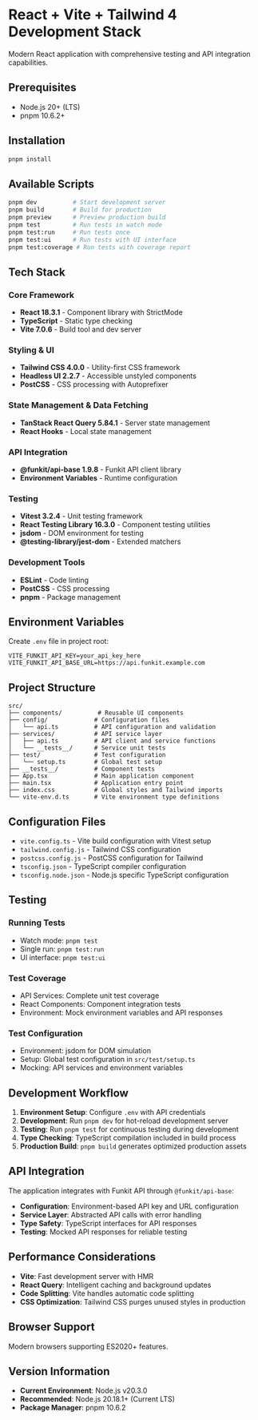 # React + Vite + Tailwind 4 Development Stack

Modern React application with comprehensive testing and API integration capabilities.

## Prerequisites

- Node.js 20+ (LTS)
- pnpm 10.6.2+

## Installation

```bash
pnpm install
```

## Available Scripts

```bash
pnpm dev          # Start development server
pnpm build        # Build for production
pnpm preview      # Preview production build
pnpm test         # Run tests in watch mode
pnpm test:run     # Run tests once
pnpm test:ui      # Run tests with UI interface
pnpm test:coverage # Run tests with coverage report
```

## Tech Stack

### Core Framework
- **React 18.3.1** - Component library with StrictMode
- **TypeScript** - Static type checking
- **Vite 7.0.6** - Build tool and dev server

### Styling & UI
- **Tailwind CSS 4.0.0** - Utility-first CSS framework
- **Headless UI 2.2.7** - Accessible unstyled components
- **PostCSS** - CSS processing with Autoprefixer

### State Management & Data Fetching
- **TanStack React Query 5.84.1** - Server state management
- **React Hooks** - Local state management

### API Integration
- **@funkit/api-base 1.9.8** - Funkit API client library
- **Environment Variables** - Runtime configuration

### Testing
- **Vitest 3.2.4** - Unit testing framework
- **React Testing Library 16.3.0** - Component testing utilities
- **jsdom** - DOM environment for testing
- **@testing-library/jest-dom** - Extended matchers

### Development Tools
- **ESLint** - Code linting
- **PostCSS** - CSS processing
- **pnpm** - Package management

## Environment Variables

Create `.env` file in project root:

```env
VITE_FUNKIT_API_KEY=your_api_key_here
VITE_FUNKIT_API_BASE_URL=https://api.funkit.example.com
```

## Project Structure

```
src/
├── components/          # Reusable UI components
├── config/             # Configuration files
│   └── api.ts          # API configuration and validation
├── services/           # API service layer
│   ├── api.ts          # API client and service functions
│   └── __tests__/      # Service unit tests
├── test/               # Test configuration
│   └── setup.ts        # Global test setup
├── __tests__/          # Component tests
├── App.tsx             # Main application component
├── main.tsx            # Application entry point
├── index.css           # Global styles and Tailwind imports
└── vite-env.d.ts       # Vite environment type definitions
```

## Configuration Files

- `vite.config.ts` - Vite build configuration with Vitest setup
- `tailwind.config.js` - Tailwind CSS configuration
- `postcss.config.js` - PostCSS configuration for Tailwind
- `tsconfig.json` - TypeScript compiler configuration
- `tsconfig.node.json` - Node.js specific TypeScript configuration

## Testing

### Running Tests
- Watch mode: `pnpm test`
- Single run: `pnpm test:run`
- UI interface: `pnpm test:ui`

### Test Coverage
- API Services: Complete unit test coverage
- React Components: Component integration tests
- Environment: Mock environment variables and API responses

### Test Configuration
- Environment: jsdom for DOM simulation
- Setup: Global test configuration in `src/test/setup.ts`
- Mocking: API services and environment variables

## Development Workflow

1. **Environment Setup**: Configure `.env` with API credentials
2. **Development**: Run `pnpm dev` for hot-reload development server
3. **Testing**: Run `pnpm test` for continuous testing during development
4. **Type Checking**: TypeScript compilation included in build process
5. **Production Build**: `pnpm build` generates optimized production assets

## API Integration

The application integrates with Funkit API through `@funkit/api-base`:

- **Configuration**: Environment-based API key and URL configuration
- **Service Layer**: Abstracted API calls with error handling
- **Type Safety**: TypeScript interfaces for API responses
- **Testing**: Mocked API responses for reliable testing

## Performance Considerations

- **Vite**: Fast development server with HMR
- **React Query**: Intelligent caching and background updates
- **Code Splitting**: Vite handles automatic code splitting
- **CSS Optimization**: Tailwind CSS purges unused styles in production

## Browser Support

Modern browsers supporting ES2020+ features.

## Version Information

- **Current Environment**: Node.js v20.3.0
- **Recommended**: Node.js 20.18.1+ (Current LTS)
- **Package Manager**: pnpm 10.6.2